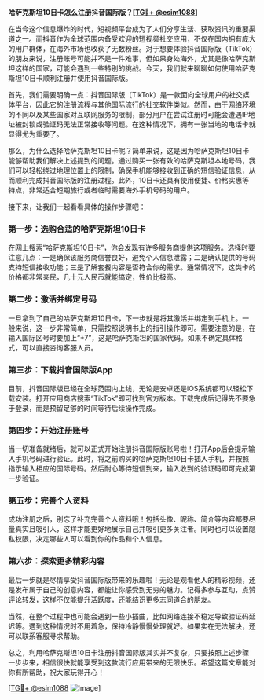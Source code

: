 **哈萨克斯坦10日卡怎么注册抖音国际版？[[TG💪+ @esim1088](https://t.me/s/esim1088)]**

在当今这个信息爆炸的时代，短视频平台成为了人们分享生活、获取资讯的重要渠道之一。而抖音作为全球范围内备受欢迎的短视频社交应用，不仅在国内拥有庞大的用户群体，在海外市场也收获了无数粉丝。对于想要体验抖音国际版（TikTok）的朋友来说，注册账号可能并不是一件难事，但如果身处海外，尤其是像哈萨克斯坦这样的国家，可能会遇到一些特别的挑战。今天，我们就来聊聊如何使用哈萨克斯坦10日卡顺利注册并使用抖音国际版。

首先，我们需要明确一点：抖音国际版（TikTok）是一款面向全球用户的社交媒体平台，因此它的注册流程与其他国际流行的社交软件类似。然而，由于网络环境的不同以及某些国家对互联网服务的限制，部分用户在尝试注册时可能会遭遇IP地址被封锁或验证码无法正常接收等问题。在这种情况下，拥有一张当地的电话卡就显得尤为重要了。

那么，为什么选择哈萨克斯坦10日卡呢？简单来说，这是因为哈萨克斯坦10日卡能够帮助我们解决上述提到的问题。通过购买一张有效的哈萨克斯坦本地号码，我们可以轻松绕过地理位置上的限制，确保手机能够接收到正确的短信验证信息，从而顺利完成抖音国际版的注册过程。此外，10日卡还具有使用便捷、价格实惠等特点，非常适合短期旅行或者临时需要海外手机号码的用户。

接下来，让我们一起看看具体的操作步骤吧：

### 第一步：选购合适的哈萨克斯坦10日卡

在网上搜索“哈萨克斯坦10日卡”，你会发现有许多服务商提供这项服务。选择时要注意几点：一是确保该服务商信誉良好，避免个人信息泄露；二是确认提供的号码支持短信接收功能；三是了解套餐内容是否符合你的需求。通常情况下，这类卡的价格都非常亲民，几十元人民币就能搞定，性价比极高。

### 第二步：激活并绑定号码

一旦拿到了自己的哈萨克斯坦10日卡，下一步就是将其激活并绑定到手机上。一般来说，这一步非常简单，只需按照说明书上的指引操作即可。需要注意的是，在输入国际区号时要加上“+7”，这是哈萨克斯坦的国家代码。如果不确定具体格式，可以直接咨询客服人员。

### 第三步：下载抖音国际版App

目前，抖音国际版已经在全球范围内上线，无论是安卓还是iOS系统都可以轻松下载安装。打开应用商店搜索“TikTok”即可找到官方版本。下载完成后记得先不要急于登录，而是预留足够的时间等待后续操作完成。

### 第四步：开始注册账号

当一切准备就绪后，就可以正式开始注册抖音国际版账号啦！打开App后会提示输入手机号码进行验证。此时，将之前购买的哈萨克斯坦10日卡插入手机，并按照指示输入相应的国际号码。然后耐心等待短信到来，输入收到的验证码即可完成第一步验证。

### 第五步：完善个人资料

成功注册之后，别忘了补充完善个人资料哦！包括头像、昵称、简介等内容都要尽量真实且吸引人，这样才能更好地展示自己并吸引更多关注者。同时也可以设置隐私权限，决定哪些人可以看到你的作品和个人信息。

### 第六步：探索更多精彩内容

最后一步就是尽情享受抖音国际版带来的乐趣啦！无论是观看他人的精彩视频，还是发布属于自己的创意内容，都能让你感受到无穷的魅力。记得多参与互动，点赞评论转发，这样不仅能提升活跃度，还能结识更多志同道合的朋友。

当然，在整个过程中也可能会遇到一些小插曲，比如网络连接不稳定导致验证码延迟等。遇到这种情况时不用着急，保持冷静慢慢处理就好。如果实在无法解决，还可以联系客服寻求帮助。

总之，利用哈萨克斯坦10日卡注册抖音国际版其实并不复杂，只要按照上述步骤一步步来，相信很快就能享受到这款流行应用带来的无限快乐。希望这篇文章能对你有所帮助，祝大家玩得开心！

[[TG💪+ @esim1088](https://t.me/s/esim1088) ![Image](https://i.postimg.cc/4NQfJmqS/Snipaste-2025-05-13-00-14-12.png)]
